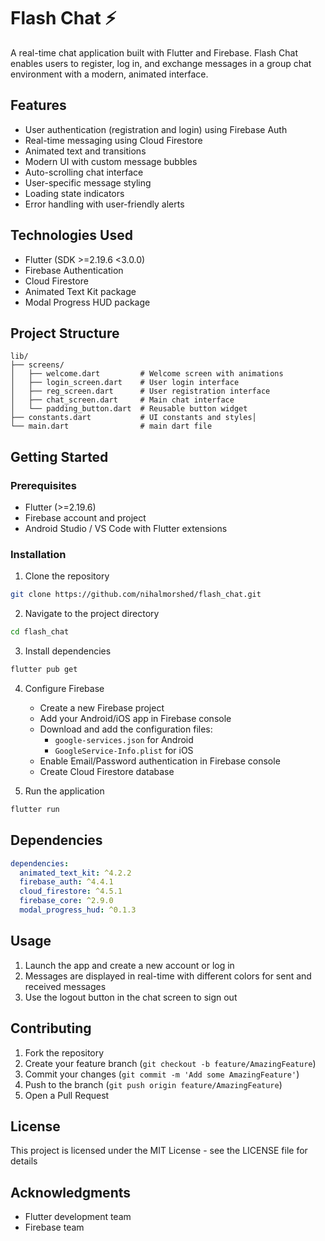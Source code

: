 # Flash Chat ⚡️

A real-time chat application built with Flutter and Firebase. Flash Chat enables users to register, log in, and exchange messages in a group chat environment with a modern, animated interface.

## Features

- User authentication (registration and login) using Firebase Auth
- Real-time messaging using Cloud Firestore
- Animated text and transitions
- Modern UI with custom message bubbles
- Auto-scrolling chat interface
- User-specific message styling
- Loading state indicators
- Error handling with user-friendly alerts

## Technologies Used

- Flutter (SDK >=2.19.6 <3.0.0)
- Firebase Authentication
- Cloud Firestore
- Animated Text Kit package
- Modal Progress HUD package

## Project Structure

```
lib/
├── screens/
│   ├── welcome.dart         # Welcome screen with animations
│   ├── login_screen.dart    # User login interface
│   ├── reg_screen.dart      # User registration interface
│   ├── chat_screen.dart     # Main chat interface
│   └── padding_button.dart  # Reusable button widget
├── constants.dart           # UI constants and styles│
└── main.dart                # main dart file

```

## Getting Started

### Prerequisites

- Flutter (>=2.19.6)
- Firebase account and project
- Android Studio / VS Code with Flutter extensions

### Installation

1. Clone the repository
```bash
git clone https://github.com/nihalmorshed/flash_chat.git
```

2. Navigate to the project directory
```bash
cd flash_chat
```

3. Install dependencies
```bash
flutter pub get
```

4. Configure Firebase
   - Create a new Firebase project
   - Add your Android/iOS app in Firebase console
   - Download and add the configuration files:
     - `google-services.json` for Android
     - `GoogleService-Info.plist` for iOS
   - Enable Email/Password authentication in Firebase console
   - Create Cloud Firestore database

5. Run the application
```bash
flutter run
```

## Dependencies

```yaml
dependencies:
  animated_text_kit: ^4.2.2
  firebase_auth: ^4.4.1
  cloud_firestore: ^4.5.1
  firebase_core: ^2.9.0
  modal_progress_hud: ^0.1.3
```

## Usage

1. Launch the app and create a new account or log in
2. Messages are displayed in real-time with different colors for sent and received messages
3. Use the logout button in the chat screen to sign out

## Contributing

1. Fork the repository
2. Create your feature branch (`git checkout -b feature/AmazingFeature`)
3. Commit your changes (`git commit -m 'Add some AmazingFeature'`)
4. Push to the branch (`git push origin feature/AmazingFeature`)
5. Open a Pull Request

## License

This project is licensed under the MIT License - see the LICENSE file for details

## Acknowledgments

- Flutter development team
- Firebase team
